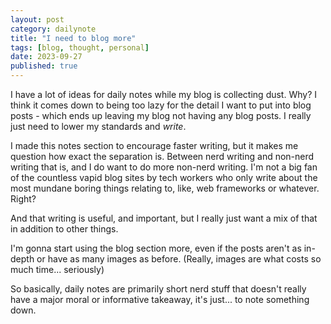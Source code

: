 ```yaml
---
layout: post
category: dailynote
title: "I need to blog more"
tags: [blog, thought, personal]
date: 2023-09-27
published: true
---
```

I have a lot of ideas for daily notes while my blog is collecting dust. Why? I think it comes down to being too lazy for the detail I want to put into blog posts - which ends up leaving my blog not having any blog posts. I really just need to lower my standards and *write*.

I made this notes section to encourage faster writing, but it makes me question how exact the separation is. Between nerd writing and non-nerd writing that is, and I do want to do more non-nerd writing. I'm not a big fan of the countless vapid blog sites by tech workers who only write about the most mundane boring things relating to, like, web frameworks or whatever. Right?

And that writing is useful, and important, but I really just want a mix of that in addition to other things.

I'm gonna start using the blog section more, even if the posts aren't as in-depth or have as many images as before. (Really, images are what costs so much time... seriously)

So basically, daily notes are primarily short nerd stuff that doesn't really have a major moral or informative takeaway, it's just... to note something down.
